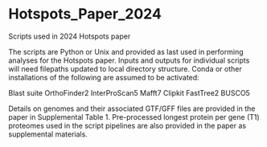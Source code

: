 # Hotspots_Paper_2024
Scripts used in 2024 Hotspots paper

The scripts are Python or Unix and provided as last used in performing analyses for the Hotspots paper. Inputs and outputs for individual scripts will need filepaths updated to local directory structure. Conda or other installations of the following are assumed to be activated:

Blast suite
OrthoFinder2
InterProScan5
Mafft7
Clipkit
FastTree2
BUSCO5

Details on genomes and their associated GTF/GFF files are provided in the paper in Supplemental Table 1. Pre-processed longest protein per gene (T1) proteomes used in the script pipelines are also provided in the paper as supplemental materials.

